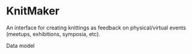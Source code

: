 # KnitMaker

An interface for creating knittings as feedback on physical/virtual events
(meetups, exhibitions, symposia, etc).

Data model
